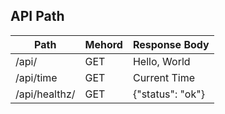 ## API Path
|Path|Mehord|Response Body|
|------|---|---|
|/api/|GET|Hello, World|
|/api/time|GET|Current Time|
|/api/healthz/|GET|{"status": "ok"}|